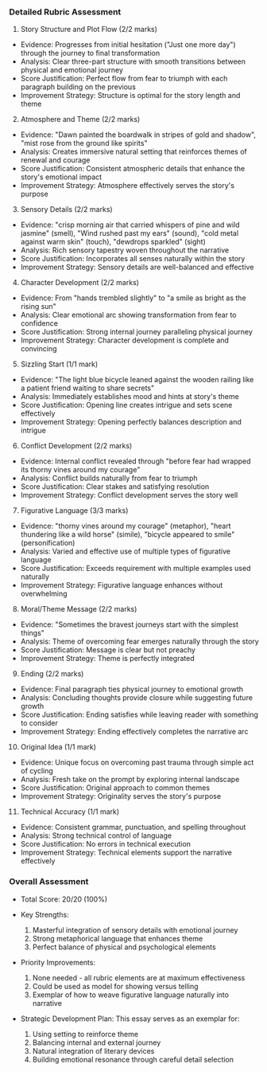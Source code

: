 ### Detailed Rubric Assessment

1. Story Structure and Plot Flow (2/2 marks)

- Evidence: Progresses from initial hesitation ("Just one more day") through the journey to final transformation
- Analysis: Clear three-part structure with smooth transitions between physical and emotional journey
- Score Justification: Perfect flow from fear to triumph with each paragraph building on the previous
- Improvement Strategy: Structure is optimal for the story length and theme

2. Atmosphere and Theme (2/2 marks)

- Evidence: "Dawn painted the boardwalk in stripes of gold and shadow", "mist rose from the ground like spirits"
- Analysis: Creates immersive natural setting that reinforces themes of renewal and courage
- Score Justification: Consistent atmospheric details that enhance the story's emotional impact
- Improvement Strategy: Atmosphere effectively serves the story's purpose

3. Sensory Details (2/2 marks)

- Evidence: "crisp morning air that carried whispers of pine and wild jasmine" (smell), "Wind rushed past my ears" (sound), "cold metal against warm skin" (touch), "dewdrops sparkled" (sight)
- Analysis: Rich sensory tapestry woven throughout the narrative
- Score Justification: Incorporates all senses naturally within the story
- Improvement Strategy: Sensory details are well-balanced and effective

4. Character Development (2/2 marks)

- Evidence: From "hands trembled slightly" to "a smile as bright as the rising sun"
- Analysis: Clear emotional arc showing transformation from fear to confidence
- Score Justification: Strong internal journey paralleling physical journey
- Improvement Strategy: Character development is complete and convincing

5. Sizzling Start (1/1 mark)

- Evidence: "The light blue bicycle leaned against the wooden railing like a patient friend waiting to share secrets"
- Analysis: Immediately establishes mood and hints at story's theme
- Score Justification: Opening line creates intrigue and sets scene effectively
- Improvement Strategy: Opening perfectly balances description and intrigue

6. Conflict Development (2/2 marks)

- Evidence: Internal conflict revealed through "before fear had wrapped its thorny vines around my courage"
- Analysis: Conflict builds naturally from fear to triumph
- Score Justification: Clear stakes and satisfying resolution
- Improvement Strategy: Conflict development serves the story well

7. Figurative Language (3/3 marks)

- Evidence: "thorny vines around my courage" (metaphor), "heart thundering like a wild horse" (simile), "bicycle appeared to smile" (personification)
- Analysis: Varied and effective use of multiple types of figurative language
- Score Justification: Exceeds requirement with multiple examples used naturally
- Improvement Strategy: Figurative language enhances without overwhelming

8. Moral/Theme Message (2/2 marks)

- Evidence: "Sometimes the bravest journeys start with the simplest things"
- Analysis: Theme of overcoming fear emerges naturally through the story
- Score Justification: Message is clear but not preachy
- Improvement Strategy: Theme is perfectly integrated

9. Ending (2/2 marks)

- Evidence: Final paragraph ties physical journey to emotional growth
- Analysis: Concluding thoughts provide closure while suggesting future growth
- Score Justification: Ending satisfies while leaving reader with something to consider
- Improvement Strategy: Ending effectively completes the narrative arc

10. Original Idea (1/1 mark)

- Evidence: Unique focus on overcoming past trauma through simple act of cycling
- Analysis: Fresh take on the prompt by exploring internal landscape
- Score Justification: Original approach to common themes
- Improvement Strategy: Originality serves the story's purpose

11. Technical Accuracy (1/1 mark)

- Evidence: Consistent grammar, punctuation, and spelling throughout
- Analysis: Strong technical control of language
- Score Justification: No errors in technical execution
- Improvement Strategy: Technical elements support the narrative effectively

### Overall Assessment

- Total Score: 20/20 (100%)

- Key Strengths:

  1. Masterful integration of sensory details with emotional journey
  2. Strong metaphorical language that enhances theme
  3. Perfect balance of physical and psychological elements

- Priority Improvements:

  1. None needed - all rubric elements are at maximum effectiveness
  2. Could be used as model for showing versus telling
  3. Exemplar of how to weave figurative language naturally into narrative

- Strategic Development Plan:
  This essay serves as an exemplar for:
  1. Using setting to reinforce theme
  2. Balancing internal and external journey
  3. Natural integration of literary devices
  4. Building emotional resonance through careful detail selection
